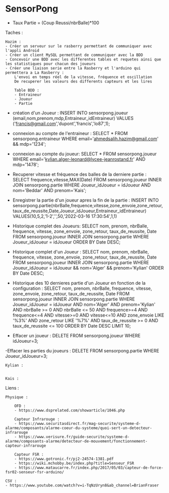 # SensorPong

- Taux Partie = (Coup Reussi/nbrBalle)*100

Taches :

	Hazim : 
	- Créer un serveur sur le rasberry permettant de communiquer avec l'appli Android
	- Créer un client MySQL permettant de communiquer avec la BDD
	- Concevoir une BDD avec les differentes tables et requetes ainsi que les statistiques pour chacun des joueurs
	- Créer une liaison serie entre la Rasberry et l'arduino qui permettera a La Rasberry :
		L'envoi en temps réel de la vitesse, fréquence et oscillation 
		De recuperer les valeurs des differents capteurs et les lires

		Table BDD :
		- Entraineur
		- Joueur
		- Partie

- création d'un Joueur : 
INSERT INTO sensorpong.joueur (email,nom,prenom,mdp,Entraineur_idEntraineur) 
VALUES ('francis@gmail.com','dupont','francis','lo87',1);

- connexion au compte de l'entraineur :
SELECT * 
FROM sensorpong.entraineur 
WHERE email='ahmedsalih.hazim@gmail.com' && mdp='1234';

- connexion au compte du joueur: 
SELECT * 
FROM sensorpong.joueur 
WHERE email='kylian.alger-leonard@lycee-jeanrostand.fr' AND mdp='1478';

- Recuperer vitesse et fréquence des balles de la derniere partie : 
SELECT frequence,vitesse,MAX(Date) 
FROM sensorpong.joueur INNER JOIN sensorpong.partie 
WHERE Joueur_idJoueur = idJoueur AND nom='Beddar' AND prenom='Kais';

- Enregistrer la partie d'un joueur apres la fin de la partie : 
INSERT INTO sensorpong.partie(nbrBalle,frequence,vitesse,zone_envoie,zone_retour,taux_de_reussite,Date,Joueur_idJoueur,Entraineur_idEntraineur)
VALUES(10,5,2,'1-2','',50,'2022-03-16 17:30:54',1,1) 

- Historique complet des Joueurs: 
SELECT nom, prenom, nbrBalle, frequence, vitesse, zone_envoie, zone_retour, taux_de_reussite, Date 
FROM sensorpong.joueur INNER JOIN sensorpong.partie 
WHERE Joueur_idJoueur = idJoueur ORDER BY Date DESC;

- Historique complet d'un Joueur : 
SELECT nom, prenom, nbrBalle, frequence, vitesse, zone_envoie, zone_retour, taux_de_reussite, Date 
FROM sensorpong.joueur INNER JOIN sensorpong.partie
WHERE Joueur_idJoueur = idJoueur && nom='Alger' && prenom='Kylian' ORDER BY Date DESC;

- Historique des 10 dernieres partie d'un Joueur en fonction de la configuration : SELECT nom, prenom, nbrBalle, frequence, vitesse, zone_envoie, zone_retour, taux_de_reussite, Date 
FROM sensorpong.joueur 
INNER JOIN sensorpong.partie WHERE Joueur_idJoueur = idJoueur AND nom='Alger' AND prenom='Kylian' AND nbrBalle >= 0 AND nbrBalle <= 50 AND frequence>=4 AND frequence<=4 AND vitesse>=0 AND vitesse<=10 AND zone_envoie LIKE '%3%' AND zone_retour LIKE '%7%' AND taux_de_reussite >= 0 AND taux_de_reussite <= 100 
ORDER BY Date DESC LIMIT 10;

- Effacer un joueur : 
DELETE FROM sensorpong.joueur WHERE idJoueur=3;

-Effacer les parties du joueurs :
DELETE FROM sensorpong.partie WHERE Joueur_idJoueur=3;



	Kylian :


	Kais :


Liens : 

	Physique :
	
		OFD :
		- https://www.dsprelated.com/showarticle/1046.php
	
		Capteur Infrarouge :
		- https://www.securitasdirect.fr/mag-securite/systeme-d-alarme/composants/alarme-coeur-du-systeme/quoi-sert-un-detecteur-infrarouge
		- https://www.verisure.fr/guide-securite/systeme-d-alarme/composants-alarme/detecteur-de-mouvement/fonctionnement-capteur-infrarouge
	
		Capteur FSR :
		- https://www.gotronic.fr/pj2-24574-1381.pdf
		- https://wiki.mchobby.be/index.php?title=Senseur_FSR
		- https://www.mataucarre.fr/index.php/2017/05/03/capteur-de-force-fsr02-senseur-fsr-arduino/

	CSV :
	- https://www.youtube.com/watch?v=i-TqNzUryn8&ab_channel=BrianFraser